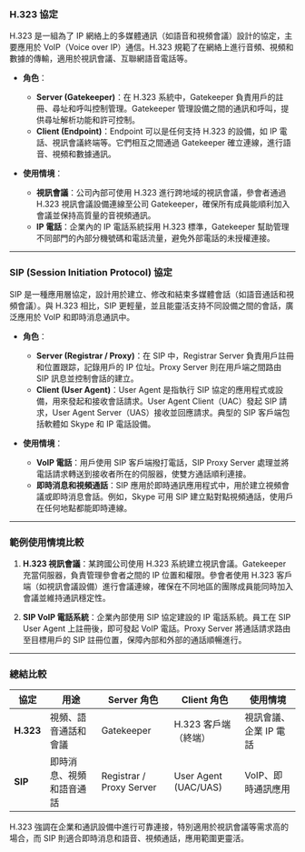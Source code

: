 ### H.323 協定

H.323 是一組為了 IP 網絡上的多媒體通訊（如語音和視頻會議）設計的協定，主要應用於 VoIP（Voice over IP）通信。H.323 規範了在網絡上進行音頻、視頻和數據的傳輸，適用於視訊會議、互聯網語音電話等。

- **角色**：
    
    - **Server (Gatekeeper)**：在 H.323 系統中，Gatekeeper 負責用戶的註冊、尋址和呼叫控制管理。Gatekeeper 管理設備之間的通訊和呼叫，提供尋址解析功能和許可控制。
    - **Client (Endpoint)**：Endpoint 可以是任何支持 H.323 的設備，如 IP 電話、視訊會議終端等。它們相互之間通過 Gatekeeper 確立連線，進行語音、視頻和數據通訊。
- **使用情境**：
    
    - **視訊會議**：公司內部可使用 H.323 進行跨地域的視訊會議，參會者通過 H.323 視訊會議設備連線至公司 Gatekeeper，確保所有成員能順利加入會議並保持高質量的音視頻通訊。
    - **IP 電話**：企業內的 IP 電話系統採用 H.323 標準，Gatekeeper 幫助管理不同部門的內部分機號碼和電話流量，避免外部電話的未授權連接。

---

### SIP (Session Initiation Protocol) 協定

SIP 是一種應用層協定，設計用於建立、修改和結束多媒體會話（如語音通話和視頻會議）。與 H.323 相比，SIP 更輕量，並且能靈活支持不同設備之間的會話，廣泛應用於 VoIP 和即時消息通訊中。

- **角色**：
    
    - **Server (Registrar / Proxy)**：在 SIP 中，Registrar Server 負責用戶註冊和位置跟踪，記錄用戶的 IP 位址。Proxy Server 則在用戶端之間路由 SIP 訊息並控制會話的建立。
    - **Client (User Agent)**：User Agent 是指執行 SIP 協定的應用程式或設備，用來發起和接收會話請求。User Agent Client（UAC）發起 SIP 請求，User Agent Server（UAS）接收並回應請求。典型的 SIP 客戶端包括軟體如 Skype 和 IP 電話設備。
- **使用情境**：
    
    - **VoIP 電話**：用戶使用 SIP 客戶端撥打電話，SIP Proxy Server 處理並將電話請求轉送到接收者所在的伺服器，使雙方通話順利連接。
    - **即時消息和視頻通話**：SIP 應用於即時通訊應用程式中，用於建立視頻會議或即時消息會話。例如，Skype 可用 SIP 建立點對點視頻通話，使用戶在任何地點都能即時連線。

---

### 範例使用情境比較

1. **H.323 視訊會議**：某跨國公司使用 H.323 系統建立視訊會議。Gatekeeper 充當伺服器，負責管理參會者之間的 IP 位置和權限。參會者使用 H.323 客戶端（如視訊會議設備）進行會議連線，確保在不同地區的團隊成員能同時加入會議並維持通訊穩定性。
    
2. **SIP VoIP 電話系統**：企業內部使用 SIP 協定建設的 IP 電話系統。員工在 SIP User Agent 上註冊後，即可發起 VoIP 電話。Proxy Server 將通話請求路由至目標用戶的 SIP 註冊位置，保障內部和外部的通話順暢進行。
    

---

### 總結比較

|協定|用途|Server 角色|Client 角色|使用情境|
|---|---|---|---|---|
|**H.323**|視頻、語音通話和會議|Gatekeeper|H.323 客戶端（終端）|視訊會議、企業 IP 電話|
|**SIP**|即時消息、視頻和語音通話|Registrar / Proxy Server|User Agent (UAC/UAS)|VoIP、即時通訊應用|

H.323 強調在企業和通訊設備中進行可靠連接，特別適用於視訊會議等需求高的場合，而 SIP 則適合即時消息和語音、視頻通話，應用範圍更靈活。